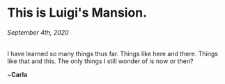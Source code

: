 
This is Luigi's Mansion.
============
###### *September 4th, 2020*

I have learned so many things thus far. Things like here and there. Things like that and this. The only things I still wonder of is now or then?

~**Carla**
